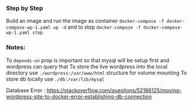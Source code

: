 ### Step by Step
Build an image and run the image as container
`docker-compose -f docker-compose-wp-1.yaml up -d`
and to stop `docker-compose -f docker-compose-wp-1.yaml stop`

### Notes:
To `depends-on` prop is important so that mysql will be setup first and wordpress can query that
To store the live wordpress into the local directory use `./wordpress:/var/www/html` structure for volume mounting
To store db locally use `./db:/var/lib/mysql`

Database Error : https://stackoverflow.com/questions/52186125/moving-wordpress-site-to-docker-error-establishing-db-connection